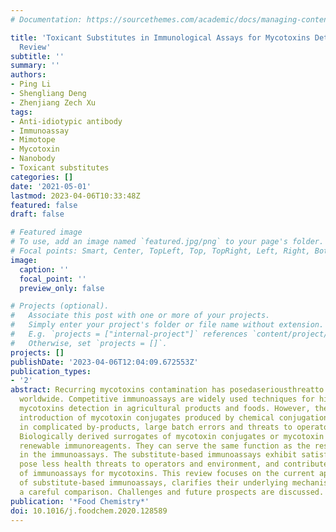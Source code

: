 ```yaml
---
# Documentation: https://sourcethemes.com/academic/docs/managing-content/

title: 'Toxicant Substitutes in Immunological Assays for Mycotoxins Detection: A Mini
  Review'
subtitle: ''
summary: ''
authors:
- Ping Li
- Shengliang Deng
- Zhenjiang Zech Xu
tags:
- Anti-idiotypic antibody
- Immunoassay
- Mimotope
- Mycotoxin
- Nanobody
- Toxicant substitutes
categories: []
date: '2021-05-01'
lastmod: 2023-04-06T10:33:48Z
featured: false
draft: false

# Featured image
# To use, add an image named `featured.jpg/png` to your page's folder.
# Focal points: Smart, Center, TopLeft, Top, TopRight, Left, Right, BottomLeft, Bottom, BottomRight.
image:
  caption: ''
  focal_point: ''
  preview_only: false

# Projects (optional).
#   Associate this post with one or more of your projects.
#   Simply enter your project's folder or file name without extension.
#   E.g. `projects = ["internal-project"]` references `content/project/deep-learning/index.md`.
#   Otherwise, set `projects = []`.
projects: []
publishDate: '2023-04-06T12:04:09.672553Z'
publication_types:
- '2'
abstract: Recurring mycotoxins contamination has posedaseriousthreatto food safety
  worldwide. Competitive immunoassays are widely used techniques for high-throughput
  mycotoxins detection in agricultural products and foods. However, the inevitable
  introduction of mycotoxin conjugates produced by chemical conjugation usually results
  in complicated by-products, large batch errors and threats to operators and environment.
  Biologically derived surrogates of mycotoxin conjugates or mycotoxin standards are
  renewable immunoreagents. They can serve the same function as the responding counterparts
  in the immunoassays. The substitute-based immunoassays exhibit satisfactory sensitivity,
  pose less health threats to operators and environment, and contribute to the standardization
  of immunoassays for mycotoxins. This review focuses on the current applications
  of substitute-based immunoassays, clarifies their underlying mechanisms and provides
  a careful comparison. Challenges and future prospects are discussed.
publication: '*Food Chemistry*'
doi: 10.1016/j.foodchem.2020.128589
---
```

